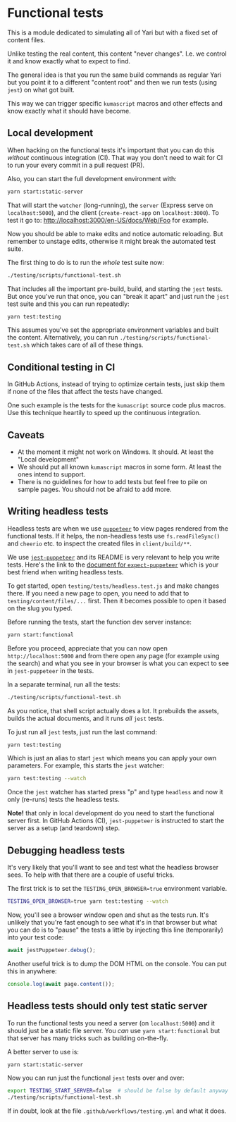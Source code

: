 # Functional tests

This is a module dedicated to simulating all of Yari but with a
fixed set of content files.

Unlike testing the real content, this content "never changes". I.e. we
control it and know exactly what to expect to find.

The general idea is that you run the same build commands as regular
Yari but you point it to a different "content root" and then we run
tests (using `jest`) on what got built.

This way we can trigger specific `kumascript` macros and other effects
and know exactly what it should have become.

## Local development

When hacking on the functional tests it's important that you can do
this _without_ continuous integration (CI). That way you don't need to
wait for CI to run your every commit in a pull request (PR).

Also, you can start the full development environment with:

```bash
yarn start:static-server
```

That will start the `watcher` (long-running), the `server` (Express
serve on `localhost:5000`), and the client (`create-react-app` on
`localhost:3000`).
To test it go to:
<http://localhost:3000/en-US/docs/Web/Foo>
for example.

Now you should be able to make edits and notice automatic reloading.
But remember to unstage edits, otherwise it might break the automated
test suite.

The first thing to do is to run the _whole_ test suite now:

```bash
./testing/scripts/functional-test.sh
```

That includes all the important pre-build, build, and starting the `jest`
tests. But once you've run that once, you can "break it apart" and just
run the `jest` test suite and this you can run repeatedly:

```bash
yarn test:testing
```

This assumes you've set the appropriate environment variables and built the
content. Alternatively, you can run `./testing/scripts/functional-test.sh`
which takes care of all of these things.

## Conditional testing in CI

In GitHub Actions, instead of trying to optimize certain tests, just skip
them if none of the files that affect the tests have changed.

One such example is the tests for the `kumascript` source code plus macros.
Use this technique heartily to speed up the continuous integration.

## Caveats

- At the moment it might not work on Windows. It should. At least the "Local
  development"
- We should put all known `kumascript` macros in some form. At least the ones
  intend to support.
- There is no guidelines for how to add tests but feel free to pile on
  sample pages. You should not be afraid to add more.

## Writing headless tests

Headless tests are when we use [`puppeteer`](https://pptr.dev/) to view pages
rendered from the functional tests. If it helps, the non-headless tests
use `fs.readFileSync()` and `cheerio` etc. to inspect the created files in
`client/build/**`.

We use [`jest-puppeteer`](https://github.com/smooth-code/jest-puppeteer) and
its README is very relevant to help you write tests. Here's the link to
the [document for `expect-puppeteer`](https://github.com/smooth-code/jest-puppeteer/blob/master/packages/expect-puppeteer/README.md#api)
which is your best friend when writing headless tests.

To get started, open `testing/tests/headless.test.js` and make changes there.
If you need a new page to open, you need to add that to
`testing/content/files/...` first. Then it becomes possible to open it
based on the slug you typed.

Before running the tests, start the function dev server instance:

```sh
yarn start:functional
```

Before you proceed, appreciate that you can now open `http://localhost:5000`
and from there open any page (for example using the search) and what you
see in your browser is what you can expect to see in `jest-puppeteer` in
the tests.

In a separate terminal, run all the tests:

```sh
./testing/scripts/functional-test.sh
```

As you notice, that shell script actually does a lot. It prebuilds the
assets, builds the actual documents, and it runs _all_ `jest` tests.

To just run all `jest` tests, just run the last command:

```sh
yarn test:testing
```

Which is just an alias to start `jest` which means you can apply your own
parameters. For example, this starts the `jest` watcher:

```sh
yarn test:testing --watch
```

Once the `jest` watcher has started press "p" and type `headless`
and now it only (re-runs) tests the headless tests.

**Note!** that only in local development do you need to start the functional
server first. In GitHub Actions (CI), `jest-puppeteer` is instructed to start
the server as a setup (and teardown) step.

## Debugging headless tests

It's very likely that you'll want to see and test
what the headless browser sees. To help with that there are a couple of
useful tricks.

The first trick is to set the `TESTING_OPEN_BROWSER=true` environment
variable.

```sh
TESTING_OPEN_BROWSER=true yarn test:testing --watch
```

Now, you'll see a browser window open and shut as the tests run.
It's unlikely that you're fast enough to see what it's in that browser
but what you can do is to "pause" the tests a little by injecting
this line (temporarily) into your test code:

```javascript
await jestPuppeteer.debug();
```

Another useful trick is to dump the DOM HTML on the console. You can
put this in anywhere:

```javascript
console.log(await page.content());
```

## Headless tests should only test static server

To run the functional tests you need a server (on `localhost:5000`) and
it should just be a static file server. You _can_ use `yarn start:functional`
but that server has many tricks such as building on-the-fly.

A better server to use is:

```sh
yarn start:static-server
```

Now you can run just the functional `jest` tests over and over:

```sh
export TESTING_START_SERVER=false  # should be false by default anyway
./testing/scripts/functional-test.sh
```

If in doubt, look at the file `.github/workflows/testing.yml` and what it does.
